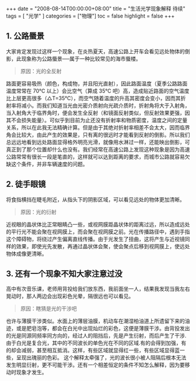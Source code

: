 +++
date = "2008-08-14T00:00:00+08:00"
title = "生活光学现象解释 待续"
tags = [ "光学" ]
categories = ["物理"]
toc = false
highlight = false
+++

## 1. 公路蜃景
大家肯定发现过这样一个现象，在炎热夏天，高速公路上开车会看见远处物体的倒影，此现象称为公路蜃景──属于一种比较常见的海市蜃楼。

> 原因：光的全反射

路面更容易吸热（颜色，构成物，并且阳光直射），因此路面温度（夏季公路路面温度常常在 70℃ 以上）会比空气（算成 35℃ 吧）高，造成贴近路面的空气温度比上层更高很多（△T=35℃），而空气随着温度的升高其密度会变小，因而其折射率将减小。而我们知道当光由光密介质射向光疏介质时，折射角将大于入射角，当入射角大于临界角时，便会发生全反射（和镜面反射类似，但反射效果更强，因其不会损失能量）。可似乎到目前为止还没有折射率和物质密度，温度之间的定量关系，所以在此我无法精确计算。但是由于其绝对折射率相差不会太大，因而临界角会比较大，由此产生的效果是，只有离的很远时才能看到反射的倒影。所以我们总远远地看到远处路面显得格外明亮光滑，就像用水淋过一样，还能映出倒影，可真正到了那个位置却什么也没有。我们经常在高速公路上发现这种现象是因为高速公路常常有很长一段是笔直的，这样就可以达到距离的要求，而城市公路就容易欠缺这个条件，并非车辆速度的问题。
­

## 2. 徒手眼镜
将食指横挡在睫毛附近，从指头下的阴影区域，可以看见远处的物体更加清晰。

> 原因：光的衍射

近视眼的晶状体比正常眼睛凸一些，或视网膜距晶状体的距离过远，所以造成远处的平行光不能会聚在视网膜上，而会聚在视网膜之前。光在传播路径中，遇到手指这个障碍物，将绕过产生偏离直线传播。由于光发生了扭曲，这将产生与近视镜同样的效果，即使光先发散，再通过晶状体会聚，使会聚点后移到视网膜上，使远处物体成像更清晰。
­
## 3. 还有一个现象不知大家注意过没
高中有次音乐课，老师用背投给我们放东西，我前面坐一人，结果我发现当我左右晃动时，那人两边会出现彩色光晕，隔很远也可以看见。

> 原因：瞎猜是光的干涉吧

也许与薄膜干涉类似。水面上的薄层油膜，机动车在潮湿柏油道上所遗留下来的油迹，或是肥皂泡等，都会在白光中出现灿烂的彩色，这便是薄膜干涉。由背投发出的光是同源同频率同方向的，经过人的阻挡后，先是产生衍射，而后产生了干涉.由于白光是复合光，其中的不同波长的单色光在不同的区域.有的会得到加强，有的却会减弱，甚至相互抵消。这样，有些区域就显得红一些，有些区域显得蓝一些，呈现出瑰丽的色彩。
这个解释太牵强了，光的波长很小被人阻隔后根本无法发生明显衍射，更不可能干涉。还有一个相差恒定的条件不知怎么解释，因为要移动时现象才发生。